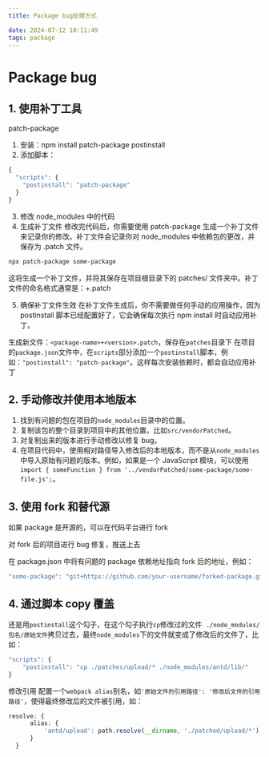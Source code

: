 ```yaml
---
title: Package bug处理方式

date: 2024-07-12 10:11:49
tags: package
---
```


# Package bug

## 1. 使用补丁工具

patch-package

1. 安装：npm install patch-package postinstall
2. 添加脚本：

```javascript
{
  "scripts": {
    "postinstall": "patch-package"
  }
}

```

3. 修改 node_modules 中的代码
4. 生成补丁文件
   修改完代码后，你需要使用 patch-package 生成一个补丁文件来记录你的修改。补丁文件会记录你对 node_modules 中依赖包的更改，并保存为 .patch 文件。

```bash
npx patch-package some-package

```

这将生成一个补丁文件，并将其保存在项目根目录下的 patches/ 文件夹中。补丁文件的命名格式通常是：<package-name>+<version>.patch

5. 确保补丁文件生效
   在补丁文件生成后，你不需要做任何手动的应用操作，因为 postinstall 脚本已经配置好了，它会确保每次执行 npm install 时自动应用补丁。

生成新文件：`<package-name>+<version>.patch`，保存在`patches`目录下
在项目的`package.json`文件中，在`scripts`部分添加一个`postinstall`脚本，例如：`"postinstall": "patch-package"`。这样每次安装依赖时，都会自动应用补丁

## 2. 手动修改并使用本地版本

1. 找到有问题的包在项目的`node_modules`目录中的位置。
2. 复制该包的整个目录到项目中的其他位置，比如`src/vendorPatched`。
3. 对复制出来的版本进行手动修改以修复 bug。
4. 在项目代码中，使用相对路径导入修改后的本地版本，而不是从`node_modules`中导入原始有问题的版本。例如，如果是一个 JavaScript 模块，可以使用`import { someFunction } from '../vendorPatched/some-package/some-file.js';`。

## 3. 使用 fork 和替代源

如果 package 是开源的，可以在代码平台进行 fork

对 fork 后的项目进行 bug 修复，推送上去

在 package.json 中将有问题的 package 依赖地址指向 fork 后的地址，例如：

```typescript
"some-package": "git+https://github.com/your-username/forked-package.git"
```

## 4. 通过脚本 copy 覆盖

还是用`postinstall`这个勾子，在这个勾子执行`cp`修改过的文件  `./node_modules/包名/原始文件`拷贝过去，最终`node_modules`下的文件就变成了修改后的文件了，比如：

```typescript
"scripts": {
    "postinstall": "cp ./patches/upload/* ./node_modules/antd/lib/"
}
```

修改引用
配置一个`webpack alias`别名，如`'原始文件的引用路径': '修改后文件的引用路径'`，使得最终修改后的文件被引用，如：

```typescript
resolve: {
      alias: {
          'antd/upload': path.resolve(__dirname, './patched/upload/*'),
      }
  }
```
